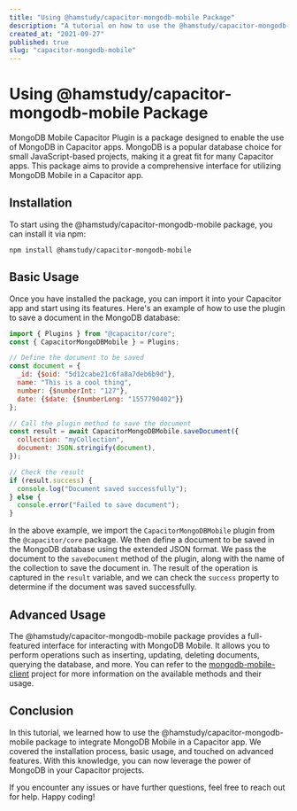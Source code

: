 ```yaml
---
title: "Using @hamstudy/capacitor-mongodb-mobile Package"
description: "A tutorial on how to use the @hamstudy/capacitor-mongodb-mobile package for MongoDB integration in Capacitor apps."
created_at: "2021-09-27"
published: true
slug: "capacitor-mongodb-mobile"
---
```


# Using @hamstudy/capacitor-mongodb-mobile Package

MongoDB Mobile Capacitor Plugin is a package designed to enable the use of MongoDB in Capacitor apps. MongoDB is a popular database choice for small JavaScript-based projects, making it a great fit for many Capacitor apps. This package aims to provide a comprehensive interface for utilizing MongoDB Mobile in a Capacitor app.

## Installation

To start using the @hamstudy/capacitor-mongodb-mobile package, you can install it via npm:

```
npm install @hamstudy/capacitor-mongodb-mobile
```

## Basic Usage

Once you have installed the package, you can import it into your Capacitor app and start using its features. Here's an example of how to use the plugin to save a document in the MongoDB database:

```javascript
import { Plugins } from "@capacitor/core";
const { CapacitorMongoDBMobile } = Plugins;

// Define the document to be saved
const document = {
  _id: {$oid: "5d12cabe21c6fa8a7deb6b9d"},
  name: "This is a cool thing",
  number: {$numberInt: "127"},
  date: {$date: {$numberLong: "1557790402"}}
};

// Call the plugin method to save the document
const result = await CapacitorMongoDBMobile.saveDocument({
  collection: "myCollection",
  document: JSON.stringify(document),
});

// Check the result
if (result.success) {
  console.log("Document saved successfully");
} else {
  console.error("Failed to save document");
}
```

In the above example, we import the `CapacitorMongoDBMobile` plugin from the `@capacitor/core` package. We then define a document to be saved in the MongoDB database using the extended JSON format. We pass the document to the `saveDocument` method of the plugin, along with the name of the collection to save the document in. The result of the operation is captured in the `result` variable, and we can check the `success` property to determine if the document was saved successfully.

## Advanced Usage

The @hamstudy/capacitor-mongodb-mobile package provides a full-featured interface for interacting with MongoDB Mobile. It allows you to perform operations such as inserting, updating, deleting documents, querying the database, and more. You can refer to the [mongodb-mobile-client](https://github.com/HamStudy/mongodb-mobile-client) project for more information on the available methods and their usage.

## Conclusion

In this tutorial, we learned how to use the @hamstudy/capacitor-mongodb-mobile package to integrate MongoDB Mobile in a Capacitor app. We covered the installation process, basic usage, and touched on advanced features. With this knowledge, you can now leverage the power of MongoDB in your Capacitor projects.

If you encounter any issues or have further questions, feel free to reach out for help. Happy coding!
